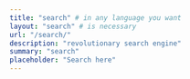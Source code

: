```yaml
---
title: "search" # in any language you want
layout: "search" # is necessary
url: "/search/"
description: "revolutionary search engine"
summary: "search"
placeholder: "Search here"
---
```

